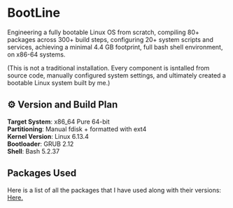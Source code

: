 # BootLine
Engineering a fully bootable Linux OS from scratch, compiling 80+ packages across 300+ build steps, configuring 20+ system scripts and services, achieving a minimal 4.4 GB footprint, full bash shell environment, on x86-64 systems. 

(This is not a traditional installation. Every component is isntalled from source code, manually configured system settings, and ultimately created a bootable Linux system built by me.)


## ⚙️ Version and Build Plan
**Target System**: x86_64 Pure 64-bit </br>
**Partitioning**: Manual fdisk + formatted with ext4 </br>
**Kernel Version**: Linux 6.13.4 </br>
**Bootloader**: GRUB 2.12 </br>
**Shell**: Bash 5.2.37 </br>

## Packages Used
Here is a list of all the packages that I have used along with their versions: [Here.](https://github.com/SMUGLER79/BootLine/tree/main/All%20Packages)
